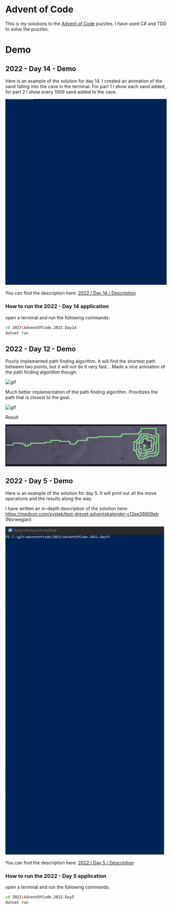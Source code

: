 # Advent of Code

This is my solutions to the [Advent of Code](http://adventofcode.com/) puzzles. I have used C# and TDD to solve
the puzzles.

# Demo

## 2022 - Day 14 - Demo

Here is an example of the solution for day 14. I created an animation of the sand falling into the cave in the
terminal. For part 1 I show each sand added, for part 2 I show every 1009 sand added to the cave.

![gif](./wiki/2022-day14-solution-final.gif)

You can find the description here: [2022 / Day 14 / Description](./2022/AdventOfCode.2022.Day14/Description.md)

### How to run the 2022 - Day 14 application

open a terminal and run the following commands:

```bash
cd 2022\AdventOfCode.2022.Day14
dotnet run
```

## 2022 - Day 12 - Demo

Poorly implemented path finding algorithm. It will find the shortest path between two points, but it will not do it very fast... 
Made a nice animation of the path finding algorithm though.

![gif](./wiki/2022-day12-solution-v1.gif)

Much better implementation of the path finding algorithm. Prioritizes the path that is closest to the goal.

![gif](./wiki/2022-day12-solution-v2.gif)

Result

![png](./wiki/2022-day12-solution-v1-final.PNG)

## 2022 - Day 5 - Demo

Here is an example of the solution for day 5. It will print out all the move operations and the results along
the way.

I have written an in-depth description of the solution here:
https://medium.com/systek/test-drevet-adventskalender-c12ee26909eb (Norwegian)

![gif](./wiki/2022-day5-solution.gif)

You can find the description here: [2022 / Day 5 / Description](./2022/AdventOfCode.2022.Day5/Description.md)

### How to run the 2022 - Day 5 application

open a terminal and run the following commands:

```bash
cd 2022\AdventOfCode.2022.Day5
dotnet run
```

